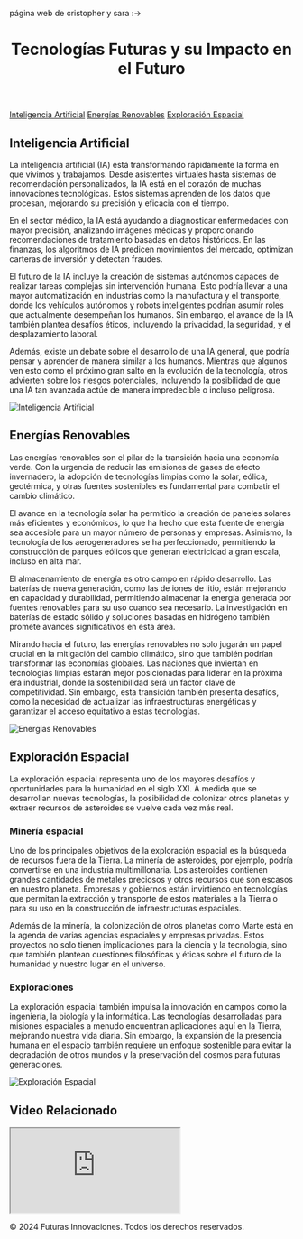 página web de cristopher y sara :->
<html lang="es">
    <meta charset="UTF-8">
    <meta name="viewport" content="width=device-width, initial-scale=1.0">
    <Tecnologías Futuras y su Impacto en el Futuro>
    <link rel="stylesheet" href="styles.css">
<body>
    <header>
        <h1>Tecnologías Futuras y su Impacto en el Futuro</h1>
    </header>
    <nav>
        <a href="#ia">Inteligencia Artificial</a>
        <a href="#energias-renovables">Energías Renovables</a>
        <a href="#exploracion-espacial">Exploración Espacial</a>
    </nav>
    <main>
        <section id="ia">
            <h2>Inteligencia Artificial</h2>
            <p>La inteligencia artificial (IA) está transformando rápidamente la forma en que vivimos y trabajamos. Desde asistentes virtuales hasta sistemas de recomendación personalizados, la IA está en el corazón de muchas innovaciones tecnológicas. Estos sistemas aprenden de los datos que procesan, mejorando su precisión y eficacia con el tiempo.</p>
            <p>En el sector médico, la IA está ayudando a diagnosticar enfermedades con mayor precisión, analizando imágenes médicas y proporcionando recomendaciones de tratamiento basadas en datos históricos. En las finanzas, los algoritmos de IA predicen movimientos del mercado, optimizan carteras de inversión y detectan fraudes.</p>
            <p>El futuro de la IA incluye la creación de sistemas autónomos capaces de realizar tareas complejas sin intervención humana. Esto podría llevar a una mayor automatización en industrias como la manufactura y el transporte, donde los vehículos autónomos y robots inteligentes podrían asumir roles que actualmente desempeñan los humanos. Sin embargo, el avance de la IA también plantea desafíos éticos, incluyendo la privacidad, la seguridad, y el desplazamiento laboral.</p>
            <p>Además, existe un debate sobre el desarrollo de una IA general, que podría pensar y aprender de manera similar a los humanos. Mientras que algunos ven esto como el próximo gran salto en la evolución de la tecnología, otros advierten sobre los riesgos potenciales, incluyendo la posibilidad de que una IA tan avanzada actúe de manera impredecible o incluso peligrosa.</p>
            <img src="/mnt/data/A_futuristic_scene_showing_advanced_artificial_int.png" alt="Inteligencia Artificial" class="image">
        </section>
        <section id="energias-renovables">
            <h2>Energías Renovables</h2>
            <p>Las energías renovables son el pilar de la transición hacia una economía verde. Con la urgencia de reducir las emisiones de gases de efecto invernadero, la adopción de tecnologías limpias como la solar, eólica, geotérmica, y otras fuentes sostenibles es fundamental para combatir el cambio climático.</p>
            <p>El avance en la tecnología solar ha permitido la creación de paneles solares más eficientes y económicos, lo que ha hecho que esta fuente de energía sea accesible para un mayor número de personas y empresas. Asimismo, la tecnología de los aerogeneradores se ha perfeccionado, permitiendo la construcción de parques eólicos que generan electricidad a gran escala, incluso en alta mar.</p>
            <p>El almacenamiento de energía es otro campo en rápido desarrollo. Las baterías de nueva generación, como las de iones de litio, están mejorando en capacidad y durabilidad, permitiendo almacenar la energía generada por fuentes renovables para su uso cuando sea necesario. La investigación en baterías de estado sólido y soluciones basadas en hidrógeno también promete avances significativos en esta área.</p>
            <p>Mirando hacia el futuro, las energías renovables no solo jugarán un papel crucial en la mitigación del cambio climático, sino que también podrían transformar las economías globales. Las naciones que inviertan en tecnologías limpias estarán mejor posicionadas para liderar en la próxima era industrial, donde la sostenibilidad será un factor clave de competitividad. Sin embargo, esta transición también presenta desafíos, como la necesidad de actualizar las infraestructuras energéticas y garantizar el acceso equitativo a estas tecnologías.</p>
            <img src="/mnt/data/A_futuristic_scene_showcasing_renewable_energy_tec.png" alt="Energías Renovables" class="image">
        </section>
        <section id="exploracion-espacial">
            <h2>Exploración Espacial</h2>
            <p>La exploración espacial representa uno de los mayores desafíos y oportunidades para la humanidad en el siglo XXI. A medida que se desarrollan nuevas tecnologías, la posibilidad de colonizar otros planetas y extraer recursos de asteroides se vuelve cada vez más real.</p>
            <h3>Minería espacial</h3>
            <p>Uno de los principales objetivos de la exploración espacial es la búsqueda de recursos fuera de la Tierra. La minería de asteroides, por ejemplo, podría convertirse en una industria multimillonaria. Los asteroides contienen grandes cantidades de metales preciosos y otros recursos que son escasos en nuestro planeta. Empresas y gobiernos están invirtiendo en tecnologías que permitan la extracción y transporte de estos materiales a la Tierra o para su uso en la construcción de infraestructuras espaciales.</p>
            <p>Además de la minería, la colonización de otros planetas como Marte está en la agenda de varias agencias espaciales y empresas privadas. Estos proyectos no solo tienen implicaciones para la ciencia y la tecnología, sino que también plantean cuestiones filosóficas y éticas sobre el futuro de la humanidad y nuestro lugar en el universo.</p>
            <h3>Exploraciones</h3>
            <p>La exploración espacial también impulsa la innovación en campos como la ingeniería, la biología y la informática. Las tecnologías desarrolladas para misiones espaciales a menudo encuentran aplicaciones aquí en la Tierra, mejorando nuestra vida diaria. Sin embargo, la expansión de la presencia humana en el espacio también requiere un enfoque sostenible para evitar la degradación de otros mundos y la preservación del cosmos para futuras generaciones.</p>
            <img src="/mnt/data/psyche.png" alt="Exploración Espacial" class="image">
        </section>
        <section id="video">
            <h2>Video Relacionado</h2>
            <iframe class="responsive-iframe" src="https://www.youtube.com/embed/czWS8eJfVZs" title="Video sobre tecnologías futuras"></iframe>
        </section>
    </main>
    <footer>
        <p>&copy; 2024 Futuras Innovaciones. Todos los derechos reservados.</p>
    </footer>
</body>
</html>

